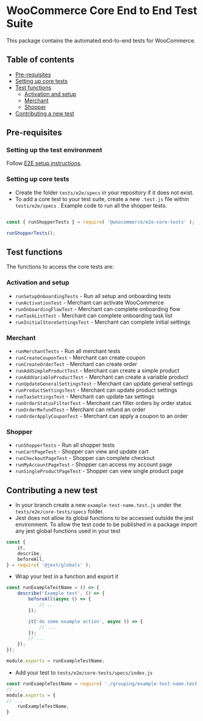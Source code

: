 # WooCommerce Core End to End Test Suite

This package contains the automated end-to-end tests for WooCommerce.

## Table of contents

- [Pre-requisites](#pre-requisites)
- [Setting up core tests](#setting-up-core-tests)
- [Test functions](#test-functions)
  - [Activation and setup](#activation-and-setup)
  - [Merchant](#merchant)
  - [Shopper](#shopper)
- [Contributing a new test](#contributing-a-new-test)

## Pre-requisites

### Setting up the test environment

Follow [E2E setup instructions](https://github.com/woocommerce/woocommerce/blob/master/tests/e2e/README.md).

### Setting up core tests

- Create the folder `tests/e2e/specs` in your repository if it does not exist.
- To add a core test to your test suite, create a new `.test.js` file within `tests/e2e/specs` . Example code to run all the shopper tests:
```js

const { runShopperTests } = require( '@woocommerce/e2e-core-tests' );

runShopperTests();

```

## Test functions

The functions to access the core tests are:

### Activation and setup

- `runSetupOnboardingTests` - Run all setup and onboarding tests
- `runActivationTest` - Merchant can activate WooCommerce 
- `runOnboardingFlowTest` - Merchant can complete onboarding flow
- `runTaskListTest` - Merchant can complete onboarding task list
- `runInitialStoreSettingsTest` - Merchant can complete initial settings

### Merchant

- `runMerchantTests` - Run all merchant tests
- `runCreateCouponTest` - Merchant can create coupon 
- `runCreateOrderTest` - Merchant can create order
- `runAddSimpleProductTest` - Merchant can create a simple product
- `runAddVariableProductTest` - Merchant can create a variable product 
- `runUpdateGeneralSettingsTest` - Merchant can update general settings
- `runProductSettingsTest` - Merchant can update product settings
- `runTaxSettingsTest` - Merchant can update tax settings
- `runOrderStatusFilterTest` - Merchant can filter orders by order status
- `runOrderRefundTest` - Merchant can refund an order
- `runOrderApplyCouponTest` - Merchant can apply a coupon to an order

### Shopper

- `runShopperTests` - Run all shopper tests
- `runCartPageTest` - Shopper can view and update cart 
- `runCheckoutPageTest` - Shopper can complete checkout
- `runMyAccountPageTest` - Shopper can access my account page
- `runSingleProductPageTest` - Shopper can view single product page 

## Contributing a new test

- In your branch create a new `example-test-name.test.js` under the `tests/e2e/core-tests/specs` folder.
- Jest does not allow its global functions to be accessed outside the jest environment. To allow the test code to be published in a package import any jest global functions used in your test
```js
const {
	it,
	describe,
	beforeAll,
} = require( '@jest/globals' );
```
- Wrap your test in a function and export it
```js
const runExampleTestName = () => {
	describe('Example test', () => {
		beforeAll(async () => {
			// ...
		});

		it('do some example action', async () => {
            // ...
		});
        // ...
    });
});

module.exports = runExampleTestName;
```
- Add your test to `tests/e2e/core-tests/specs/index.js` 
```js
const runExampleTestName = require( './grouping/example-test-name.test' );
// ...
module.exports = {
// ...
    runExampleTestName,
}
```
